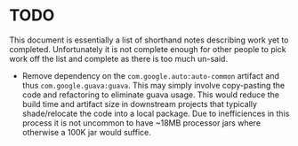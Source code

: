 # TODO

This document is essentially a list of shorthand notes describing work yet to completed.
Unfortunately it is not complete enough for other people to pick work off the list and
complete as there is too much un-said.

* Remove dependency on the `com.google.auto:auto-common` artifact and thus `com.google.guava:guava`.
  This may simply involve copy-pasting the code and refactoring to eliminate guava usage. This would
  reduce the build time and artifact size in downstream projects that typically shade/relocate the code
  into a local package. Due to inefficiences in this process it is not uncommon to have ~18MB processor
  jars where otherwise a 100K jar would suffice.

